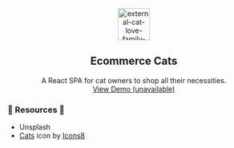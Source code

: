 <div align="center">
  <a href="https://github.com/pixelRena/">
    <img width="64" height="64" src="https://img.icons8.com/external-mixed-kendis-lasman/64/external-cat-love-family-mixed-mixed-kendis-lasman-2.png" alt="external-cat-love-family-mixed-mixed-kendis-lasman-2"/>
  </a>

<h2 align="center">Ecommerce Cats</h2>
  <p align="center">
    A React SPA for cat owners to shop all their necessities. 
    <br />
    <a href="">View Demo (unavailable)</a>
  </p>
</div>

<h3>📎 Resources 📎</h3>
<ul>
  <li>Unsplash</li>
  <li><a target="_blank" href="https://icons8.com/icon/BdFTcP9zHFgT/cats">Cats</a> icon by <a target="_blank" href="https://icons8.com">Icons8</a></li>
</ul>
